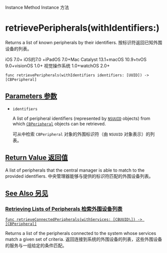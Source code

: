 Instance Method Instance 方法

# retrievePeripherals(withIdentifiers:) 

Returns a list of known peripherals by their identifiers.
按标识符返回已知外围设备的列表。

iOS 7.0+ iOS的7.0 +iPadOS 7.0+Mac Catalyst 13.1+macOS 10.9+tvOS 9.0+visionOS 1.0+ 视觉操作系统 1.0+watchOS 2.0+

```
func retrievePeripherals(withIdentifiers identifiers: [UUID]) -> [CBPeripheral]
```



## [Parameters 参数](https://developer.apple.com/documentation/corebluetooth/cbcentralmanager/retrieveperipherals(withidentifiers:)#parameters)

- `identifiers`

  A list of peripheral identifiers (represented by [`NSUUID`](https://developer.apple.com/documentation/foundation/nsuuid) objects) from which [`CBPeripheral`](https://developer.apple.com/documentation/corebluetooth/cbperipheral) objects can be retrieved. 

  可从中检索 `CBPeripheral` 对象的外围标识符（由 `NSUUID` 对象表示）的列表。



## [Return Value 返回值](https://developer.apple.com/documentation/corebluetooth/cbcentralmanager/retrieveperipherals(withidentifiers:)#return-value)

A list of peripherals that the central manager is able to match to the provided identifiers.
中央管理器能够与提供的标识符匹配的外围设备列表。



## [See Also 另见](https://developer.apple.com/documentation/corebluetooth/cbcentralmanager/retrieveperipherals(withidentifiers:)#see-also)

### [Retrieving Lists of Peripherals 检索外围设备列表](https://developer.apple.com/documentation/corebluetooth/cbcentralmanager/retrieveperipherals(withidentifiers:)#Retrieving-Lists-of-Peripherals)

[`func retrieveConnectedPeripherals(withServices: [CBUUID\]) -> [CBPeripheral]`](https://developer.apple.com/documentation/corebluetooth/cbcentralmanager/retrieveconnectedperipherals(withservices:))

Returns a list of the peripherals connected to the system whose services match a given set of criteria.
返回连接到系统的外围设备的列表，这些外围设备的服务与一组给定的条件匹配。
